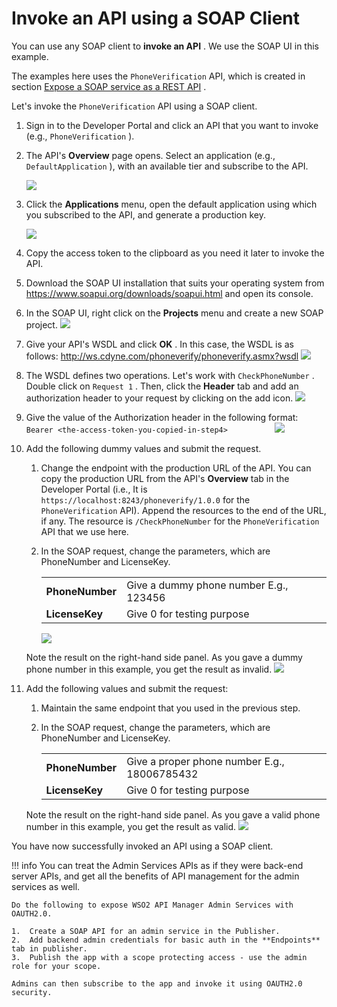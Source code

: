 # Invoke an API using a SOAP Client

You can use any SOAP client to **invoke an API** . We use the SOAP UI in this example.

The examples here uses the `PhoneVerification` API, which is created in section [Expose a SOAP service as a REST API]({{base_path}}/tutorials/expose-a-soap-service-as-a-rest-api/) .

Let's invoke the `PhoneVerification` API using a SOAP client.

1.  Sign in to the Developer Portal and click an API that you want to invoke (e.g., `PhoneVerification` ).
2.  The API's **Overview** page opens. Select an application (e.g., `DefaultApplication` ), with an available tier and subscribe to the API.

    ![]({{base_path}}/assets/img/learn/subscribe-phone-verification.png)

3.  Click the **Applications** menu, open the default application using which you subscribed to the API, and generate a production key.

    ![]({{base_path}}/assets/img/learn/generate-keys-production-default.png)

4.  Copy the access token to the clipboard as you need it later to invoke the API.

5.  Download the SOAP UI installation that suits your operating system from <https://www.soapui.org/downloads/soapui.html> and open its console.
6.  In the SOAP UI, right click on the **Projects** menu and create a new SOAP project.
    ![]({{base_path}}/assets/attachments/103332601/103332592.png)
7.  Give your API's WSDL and click **OK** .
    In this case, the WSDL is as follows: <http://ws.cdyne.com/phoneverify/phoneverify.asmx?wsdl>
    ![]({{base_path}}/assets/attachments/103332601/103332596.png)
8.  The WSDL defines two operations. Let's work with `CheckPhoneNumber` . Double click on `Request 1` . Then, click the **Header** tab and add an authorization header to your request by clicking on the add icon.
    ![]({{base_path}}/assets/attachments/103332601/103332595.png)
9.  Give the value of the Authorization header in the following format: `Bearer <the-access-token-you-copied-in-step4>          `
    ![]({{base_path}}/assets/attachments/103332601/103332594.png)

10. Add the following dummy values and submit the request.

    1.  Change the endpoint with the production URL of the API.
        You can copy the production URL from the API's **Overview** tab in the Developer Portal (i.e., It is `https://localhost:8243/phoneverify/1.0.0` for the `PhoneVerification` API). Append the resources to the end of the URL, if any. The resource is `/CheckPhoneNumber` for the `PhoneVerification` API that we use here.

    2.  In the SOAP request, change the parameters, which are PhoneNumber and LicenseKey.

        |                 |                                        |
        |-----------------|----------------------------------------|
        | **PhoneNumber** | Give a dummy phone number E.g., 123456 |
        | **LicenseKey**  | Give 0 for testing purpose             |

        ![]({{base_path}}/assets/attachments/103332601/103332589.png)

    Note the result on the right-hand side panel. As you gave a dummy phone number in this example, you get the result as invalid.
    ![]({{base_path}}/assets/attachments/103332601/103332590.png)

11. Add the following values and submit the request:

    1.  Maintain the same endpoint that you used in the previous step.

    2.  In the SOAP request, change the parameters, which are PhoneNumber and LicenseKey.

        |                 |                                              |
        |-----------------|----------------------------------------------|
        | **PhoneNumber** | Give a proper phone number E.g., 18006785432 |
        | **LicenseKey**  | Give 0 for testing purpose                   |

    Note the result on the right-hand side panel. As you gave a valid phone number in this example, you get the result as valid.
    ![]({{base_path}}/assets/attachments/103332601/103332591.png)

You have now successfully invoked an API using a SOAP client.

!!! info
    You can treat the Admin Services APIs as if they were back-end server APIs, and get all the benefits of API management for the admin services as well.

    Do the following to expose WSO2 API Manager Admin Services with OAUTH2.0.

    1.  Create a SOAP API for an admin service in the Publisher.
    2.  Add backend admin credentials for basic auth in the **Endpoints** tab in publisher.
    3.  Publish the app with a scope protecting access - use the admin role for your scope.

    Admins can then subscribe to the app and invoke it using OAUTH2.0 security.


